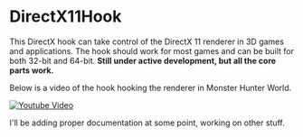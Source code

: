 # DirectX11Hook
This DirectX hook can take control of the DirectX 11 renderer in 3D games and applications. The hook should work for most games and can be built for both 32-bit and 64-bit. **Still under active development, but all the core parts work.** 

Below is a video of the hook hooking the renderer in Monster Hunter World.

[![Youtube Video](https://github.com/techiew/DirectX11Hook/blob/master/thumbnail.png)](https://youtu.be/kzF1YnqXKXY)

I'll be adding proper documentation at some point, working on other stuff.

